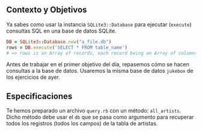 ## Contexto y Objetivos

Ya sabes como usar la instancia `SQLite3::Database` para ejecutar (`execute`) consultas SQL en una base de datos SQLite.

```ruby
DB = SQLite3::Database.new("a_file.db")
rows = DB.execute('SELECT * FROM table_name')
# => rows is an Array of records, each record being an Array of columns.
```

Antes de trabajar en el primer objetivo del día, repasemos cómo se hacen consultas a la base de datos. Usaremos la misma base de datos `jukebox` de los ejercicios de ayer.

## Especificaciones

Te hemos preparado un archivo `query.rb` con un método: `all_artists`. Dicho método debe usar el `db` que se pasa como argumento para recuperar todos los registros (todos los campos) de la tabla de artistas.
